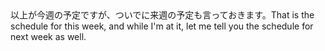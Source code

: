 <tr><td>以上が今週の予定ですが、ついでに来週の予定も言っておきます。<td><tr><tr><td>That is the schedule for this week, and while I'm at it, let me tell you the schedule for next week as well.<td><tr></table>

